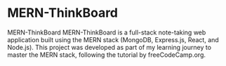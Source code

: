 # MERN-ThinkBoard
MERN-ThinkBoard MERN-ThinkBoard is a full-stack note-taking web application built using the MERN stack (MongoDB, Express.js, React, and Node.js). This project was developed as part of my learning journey to master the MERN stack, following the tutorial by freeCodeCamp.org.
